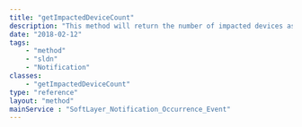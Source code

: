 ```yaml
---
title: "getImpactedDeviceCount"
description: "This method will return the number of impacted devices associated with this event for the current user. "
date: "2018-02-12"
tags:
    - "method"
    - "sldn"
    - "Notification"
classes:
    - "getImpactedDeviceCount"
type: "reference"
layout: "method"
mainService : "SoftLayer_Notification_Occurrence_Event"
---
```

